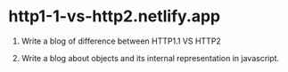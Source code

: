 # http1-1-vs-http2.netlify.app

1. Write a blog of difference between HTTP1.1 VS HTTP2

2. Write a blog about objects and its internal representation in javascript.
